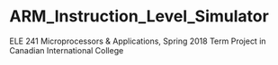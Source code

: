 # ARM_Instruction_Level_Simulator
ELE 241 Microprocessors &amp; Applications, Spring 2018 Term Project in Canadian International College
